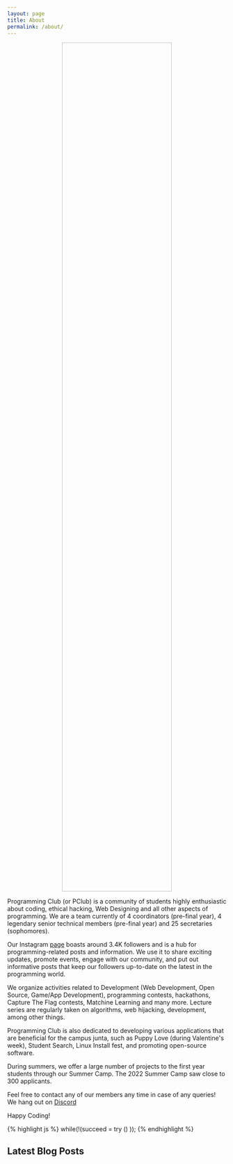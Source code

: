 ```yaml
---
layout: page
title: About
permalink: /about/
---
```

<p align="center">
<img data-src="/images/pclub_logo.png" style="width:50%; height:50%;"/>
</p>


Programming Club (or PClub) is a community of students highly enthusiastic about coding, ethical hacking, Web Designing and all other aspects of programming. We are a team currently of 4 coordinators (pre-final year), 4 legendary senior technical members (pre-final year) and 25 secretaries (sophomores).

Our Instagram [page](https://www.instagram.com/pclubiitk/) boasts around 3.4K followers and is a hub for programming-related posts and information. We use it to share exciting updates, promote events, engage with our community, and put out informative posts that keep our followers up-to-date on the latest in the programming world.

We organize activities related to Development (Web Development, Open Source, Game/App Development), programming contests, hackathons, Capture The Flag contests, Matchine Learning and many more. Lecture series are regularly taken on algorithms, web hijacking, development, among other things.

Programming Club is also dedicated to developing various applications that are beneficial for the campus junta, such as Puppy Love (during Valentine's week), Student Search, Linux Install fest, and promoting open-source software.

During summers, we offer a large number of projects to the first year students through our Summer Camp. The 2022 Summer Camp saw close to 300 applicants.

Feel free to contact any of our members any time in case of any queries! We hang out on [Discord](https://discord.gg/RGSSrYDTKw)

Happy Coding!

{% highlight js %}
while(!(succeed = try () ));
{% endhighlight %}

<h2> Latest Blog Posts </h2>

